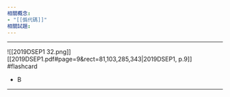 ```yaml
---
相關概念: 
- "[[僞代碼]]"
相關試題:
---
```


---
![[2019DSEP1 32.png]]
[[2019DSEP1.pdf#page=9&rect=81,103,285,343|2019DSEP1, p.9]]
 #flashcard 
- B
---
<!--ID: 1730941138680-->
